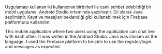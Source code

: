 Uygulamayı kullanan iki kullanıcının birbirleri ile canlı sohbet edebildiği bir mobil uygulama. 
Android Studio ortamında yazılmıştır. Dil olarak Java seçilmiştir.
Kayıt ve mesajları beklendiği gibi kullanabilmek için Firebase platformunu kullandım.

This mobile application where two users using the application can chat live with each other.
It was writen in the Android Studio. Java was chosen as the language.
I used the Firebase platform to be able to use the register/login and messages as expected.
